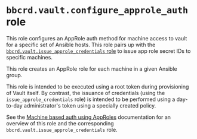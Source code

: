 `bbcrd.vault.configure_approle_auth` role
=========================================

This role configures an AppRole auth method for machine access to vault for a
specific set of Ansible hosts. This role pairs up with the
[`bbcrd.vault.issue_approle_credentials` role](../issue_approle_credentials) to
issue app role secret IDs to specific machines.

This role creates an AppRole role for each machine in a given Ansible group.

This role is intended to be executed using a root token during provisioning of
Vault itself. By contrast, the issuance of credentials (using the
`issue_approle_credentials` role) is intended to be performed using a
day-to-day administrator's token using a specially created policy.

See the [Machine based auth using AppRoles](../../docs/machine_approle_auth.md)
documentation for an overview of this role and the corresponding
`bbcrd.vault.issue_approle_credentials` role.
